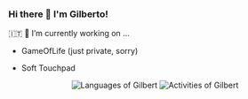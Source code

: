 ### Hi there 👋 I'm Gilberto!
🇮🇹
🔭 I’m currently working on ...
- GameOfLife (just private, sorry)
- Soft Touchpad

  <tr> 
    <td valign="bottom" width="100%">
      <div align="center">
        <img src="https://github-readme-stats.vercel.app/api/top-langs/?username=gilbertrec&layout=compact&theme=darcula&hide=HTML&show_icons=true" alt="Languages of Gilbert" />
        <img src="https://github-readme-stats.vercel.app/api?username=gilbertrec&hide=issues&theme=darcula&show_icons=true" alt="Activities of Gilbert"/>
      </div>
    </td>
  </tr><!--
**gilbertrec/gilbertrec** is a ✨ _special_ ✨ repository because its `README.md` (this file) appears on your GitHub profile.

Here are some ideas to get you started:

- 🔭 I’m currently working on ...
- 🌱 I’m currently learning ...
- 👯 I’m looking to collaborate on ...
- 🤔 I’m looking for help with ...
- 💬 Ask me about ...
- 📫 How to reach me: ...
- 😄 Pronouns: ...
- ⚡ Fun fact: ...
-->
